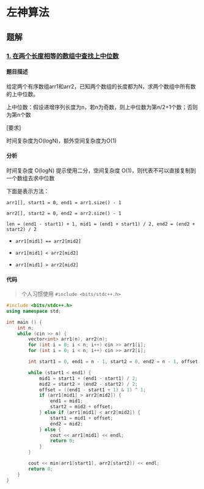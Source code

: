 # 左神算法

## 题解

### [1. 在两个长度相等的数组中查找上中位数](https://www.nowcoder.com/practice/08588d568e164e0a9958b5d6a3c351f5?tpId=101&rp=1&ru=%2Fta%2Fprogrammer-code-interview-guide&qru=%2Fta%2Fprogrammer-code-interview-guide%2Fquestion-ranking)

#### 题目描述

给定两个有序数组arr1和arr2，已知两个数组的长度都为N，求两个数组中所有数的上中位数。

上中位数：假设递增序列长度为n，若n为奇数，则上中位数为第n/2+1个数；否则为第n个数

[要求]

时间复杂度为O(logN)，额外空间复杂度为O(1)

#### 分析

时间复杂度 O(logN) 提示使用二分，空间复杂度 O(1)，则代表不可以直接复制到一个数组去求中位数

下面是表示方法：

`arr1[], start1 = 0, end1 = arr1.size() - 1`

`arr2[], start2 = 0, end2 = arr2.size() - 1`

`len = (end1 - start1) + 1, mid1 = (end1 + start1) / 2, end2 = (end2 + start2) / 2`

- `arr1[mid1] == arr2[mid2]`
- `arr1[mid1] < arr2[mid2]`

- `arr1[mid1] > arr2[mid2]`

#### 代码

> 个人习惯使用 `#include <bits/stdc++.h>`

```cpp
#include <bits/stdc++.h>
using namespace std;

int main () {
    int n;
    while (cin >> n) {
        vector<int> arr1(n), arr2(n);
        for (int i = 0; i < n; i++) cin >> arr1[i];
        for (int i = 0; i < n; i++) cin >> arr2[i];

        int start1 = 0, end1 = n - 1, start2 = 0, end2 = n - 1, offset, mid1, mid2;

        while (start1 < end1) {
            mid1 = start1 + (end1 - start1) / 2;
            mid2 = start2 + (end2 - start2) / 2;
            offset = ((end1 - start1 + 1) & 1) ^ 1;
            if (arr1[mid1] > arr2[mid2]) {
                end1 = mid1;
                start2 = mid2 + offset;
            } else if (arr1[mid1] < arr2[mid2]) {
                start1 = mid1 + offset;
                end2 = mid2;
            } else {
                cout << arr1[mid1] << endl;
                return 0;
            }
        }

        cout << min(arr1[start1], arr2[start2]) << endl;
        return 0;
    }
}
```
